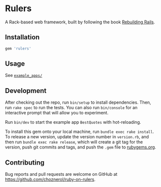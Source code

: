 # Rulers

A Rack-based web framework, built by following the book [Rebuilding Rails][1].

## Installation

```ruby
gem 'rulers'
```

## Usage

See [`example_apps/`][2]

## Development

After checking out the repo, run `bin/setup` to install dependencies. Then, run `rake spec` to run the tests. You can also run `bin/console` for an interactive prompt that will allow you to experiment.

Run `bin/dev` to start the example app `BestQuotes` with hot-reloading.

To install this gem onto your local machine, run `bundle exec rake install`. To release a new version, update the version number in `version.rb`, and then run `bundle exec rake release`, which will create a git tag for the version, push git commits and tags, and push the `.gem` file to [rubygems.org](https://rubygems.org).

## Contributing

Bug reports and pull requests are welcome on GitHub at https://github.com/choznerol/ruby-on-rulers.


[1]: https://rebuilding-rails.com/
[2]: example_apps/best_quotes/README.md